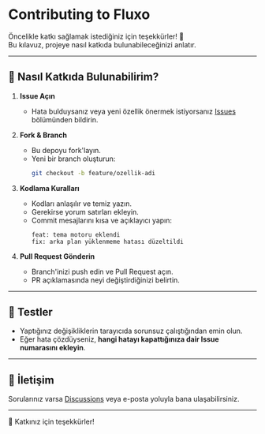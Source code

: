 # Contributing to Fluxo

Öncelikle katkı sağlamak istediğiniz için teşekkürler! 🎉  
Bu kılavuz, projeye nasıl katkıda bulunabileceğinizi anlatır.

---

## 🚀 Nasıl Katkıda Bulunabilirim?

1. **Issue Açın**  
   - Hata bulduysanız veya yeni özellik önermek istiyorsanız [Issues](../../issues) bölümünden bildirin.  

2. **Fork & Branch**  
   - Bu depoyu fork'layın.  
   - Yeni bir branch oluşturun:  
     ```bash
     git checkout -b feature/ozellik-adi
     ```

3. **Kodlama Kuralları**  
   - Kodları anlaşılır ve temiz yazın.  
   - Gerekirse yorum satırları ekleyin.  
   - Commit mesajlarını kısa ve açıklayıcı yapın:  
     ```
     feat: tema motoru eklendi
     fix: arka plan yüklenmeme hatası düzeltildi
     ```

4. **Pull Request Gönderin**  
   - Branch'inizi push edin ve Pull Request açın.  
   - PR açıklamasında neyi değiştirdiğinizi belirtin.  

---

## 🧪 Testler

- Yaptığınız değişikliklerin tarayıcıda sorunsuz çalıştığından emin olun.  
- Eğer hata çözdüyseniz, **hangi hatayı kapattığınıza dair Issue numarasını ekleyin**.  

---

## 💬 İletişim

Sorularınız varsa [Discussions](../../discussions) veya e-posta yoluyla bana ulaşabilirsiniz.  

---

🙏 Katkınız için teşekkürler!
